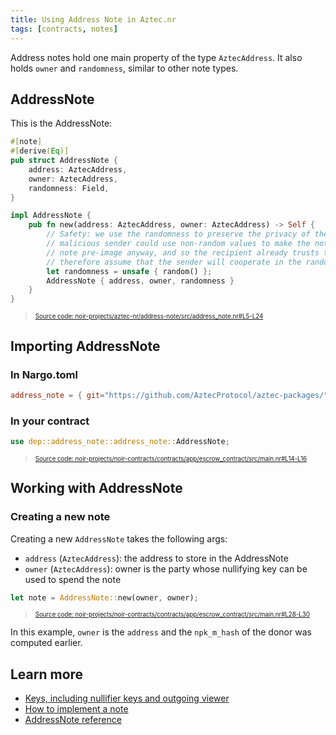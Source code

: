 ```yaml
---
title: Using Address Note in Aztec.nr
tags: [contracts, notes]
---
```


Address notes hold one main property of the type `AztecAddress`. It also holds `owner` and `randomness`, similar to other note types.

## AddressNote

This is the AddressNote:

```rust title="address_note_def" showLineNumbers 
#[note]
#[derive(Eq)]
pub struct AddressNote {
    address: AztecAddress,
    owner: AztecAddress,
    randomness: Field,
}

impl AddressNote {
    pub fn new(address: AztecAddress, owner: AztecAddress) -> Self {
        // Safety: we use the randomness to preserve the privacy of the note recipient by preventing brute-forcing, so a
        // malicious sender could use non-random values to make the note less private. But they already know the full
        // note pre-image anyway, and so the recipient already trusts them to not disclose this information. We can
        // therefore assume that the sender will cooperate in the random value generation.
        let randomness = unsafe { random() };
        AddressNote { address, owner, randomness }
    }
}
```
> <sup><sub><a href="https://github.com/AztecProtocol/aztec-packages/blob/v1.0.0/noir-projects/aztec-nr/address-note/src/address_note.nr#L5-L24" target="_blank" rel="noopener noreferrer">Source code: noir-projects/aztec-nr/address-note/src/address_note.nr#L5-L24</a></sub></sup>


## Importing AddressNote

### In Nargo.toml

```toml
address_note = { git="https://github.com/AztecProtocol/aztec-packages/", tag="v1.0.0", directory="noir-projects/aztec-nr/address-note" }
```

### In your contract

```rust title="addressnote_import" showLineNumbers 
use dep::address_note::address_note::AddressNote;
```
> <sup><sub><a href="https://github.com/AztecProtocol/aztec-packages/blob/v1.0.0/noir-projects/noir-contracts/contracts/app/escrow_contract/src/main.nr#L14-L16" target="_blank" rel="noopener noreferrer">Source code: noir-projects/noir-contracts/contracts/app/escrow_contract/src/main.nr#L14-L16</a></sub></sup>


## Working with AddressNote

### Creating a new note

Creating a new `AddressNote` takes the following args:

- `address` (`AztecAddress`): the address to store in the AddressNote
- `owner` (`AztecAddress`): owner is the party whose nullifying key can be used to spend the note

```rust title="addressnote_new" showLineNumbers 
let note = AddressNote::new(owner, owner);
```
> <sup><sub><a href="https://github.com/AztecProtocol/aztec-packages/blob/v1.0.0/noir-projects/noir-contracts/contracts/app/escrow_contract/src/main.nr#L28-L30" target="_blank" rel="noopener noreferrer">Source code: noir-projects/noir-contracts/contracts/app/escrow_contract/src/main.nr#L28-L30</a></sub></sup>


In this example, `owner` is the `address` and the `npk_m_hash` of the donor was computed earlier.

## Learn more

- [Keys, including nullifier keys and outgoing viewer](../../../../../aztec/concepts/accounts/keys.md)
- [How to implement a note](./implementing_a_note.md)
- [AddressNote reference](../../../../reference/smart_contract_reference/aztec-nr/address-note/address_note.md)
